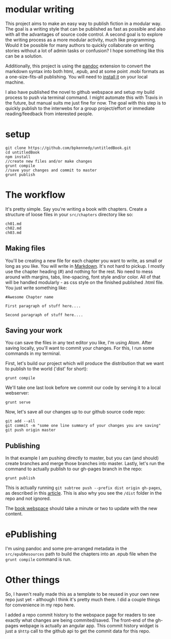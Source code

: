 # modular writing

This project aims to make an easy way to publish fiction in a modular way.   The goal is a writing style that can be published as fast as possible and also with all the advantages of source code control.  A second goal is to explore the writing process as a more modular activity, much like programming.  Would it be possible for many authors to quickly collaborate on writing stories without a lot of admin tasks or confusion?  I hope something like this can be a solution.

Additionally, this project is using the [pandoc](http://pandoc.org/) extension to convert the markdown syntax into both html, .epub, and at some point .mobi formats as a one-size-fits-all publishing.  You will need to [install it](http://pandoc.org/installing.html) on your local machine.

I also have published the novel to github webspace and setup my build process to push via terminal command.  I might automate this with Travis in the future, but manual suits me just fine for now.  The goal with this step is to quickly publish to the interwebs for a group project/effort or immediate reading/feedback from interested people.

# setup

```
git clone https://github.com/bpkennedy/untitledBook.git
cd untitledBook
npm install
//create new files and/or make changes
grunt compile
//save your changes and commit to master
grunt publish
```

# The workflow

It's pretty simple.  Say you're writing a book with chapters.  Create a structure of loose files in your ```src/chapters``` directory like so:
```
ch01.md
ch02.md
ch03.md
```
## Making files
You'll be creating a new file for each chapter you want to write, as small or long as you like.  You will write in [Markdown](https://help.github.com/articles/github-flavored-markdown/).  It's not hard to pickup. I mostly use the chapter heading (#) and nothing for the rest.  No need to mess around with margins, tabs, line-spacing, font style and/or color.  All of that will be handled modularly - as css style on the finished published .html file.  You just write something like:

```
#Awesome Chapter name

First paragraph of stuff here....

Second paragraph of stuff here....
```

## Saving your work
You can save the files in any text editor you like, I'm using Atom.  After saving locally, you'll want to commit your changes.  For this, I run some commands in my terminal.

First, let's build our project which will produce the distribution that we want to publish to the world ('dist' for short):
```
grunt compile
```

We'll take one last look before we commit our code by serving it to a local webserver:

```
grunt serve
```

Now, let's save all our changes up to our github source code repo:

```
git add --all
git commit -m "some one line summary of your changes you are saving"
git push origin master
```

## Publishing

In that example I am pushing directly to master, but you can (and should) create branches and merge those branches into master.  Lastly, let's run the command to actually publish to our gh-pages branch in the repo:
```
grunt publish
```

This is actually running ```git subtree push --prefix dist origin gh-pages```, as described in this [article](https://gist.github.com/cobyism/4730490).  This is also why you see the ```/dist``` folder in the repo and not ignored.

The [book webspace](http://bpkennedy.github.io/untitledBook/) should take a minute or two to update with the new content.

# ePublishing

I'm using pandoc and some pre-arranged metadata in the ```src/epubResources``` path to build the chapters into an .epub file when the ```grunt compile``` command is run.

# Other things

So, I haven't really made this as a template to be reused in your own new repo just yet - although I think it's pretty much there.  I did a couple things for convenience in my repo here.

I added a repo commit history to the webspace page for readers to see exactly what changes are being commited/saved. The front-end of the gh-pages webpage is actually an angular app. This commit history widget is just a ```$http``` call to the github api to get the commit data for this repo.
